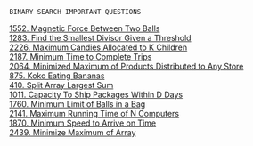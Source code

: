 ``BINARY SEARCH IMPORTANT QUESTIONS``

[1552. Magnetic Force Between Two Balls](https://leetcode.com/problems/magnetic-force-between-two-balls/)</br>
[1283. Find the Smallest Divisor Given a Threshold](https://leetcode.com/problems/find-the-smallest-divisor-given-a-threshold/)</br>
[2226. Maximum Candies Allocated to K Children](https://leetcode.com/problems/maximum-candies-allocated-to-k-children/)</br>
[2187. Minimum Time to Complete Trips](https://leetcode.com/problems/minimum-time-to-complete-trips/)</br>
[2064. Minimized Maximum of Products Distributed to Any Store](https://leetcode.com/problems/minimized-maximum-of-products-distributed-to-any-store/)</br>
[875. Koko Eating Bananas](https://leetcode.com/problems/koko-eating-bananas/)</br>
[410. Split Array Largest Sum](https://leetcode.com/problems/split-array-largest-sum/)</br>
[1011. Capacity To Ship Packages Within D Days](https://leetcode.com/problems/capacity-to-ship-packages-within-d-days/)</br>
[1760. Minimum Limit of Balls in a Bag](https://leetcode.com/problems/minimum-limit-of-balls-in-a-bag/)</br>
[2141. Maximum Running Time of N Computers](https://leetcode.com/problems/maximum-running-time-of-n-computers/)</br>
[1870. Minimum Speed to Arrive on Time](https://leetcode.com/problems/minimum-speed-to-arrive-on-time/)</br>
[2439. Minimize Maximum of Array](https://leetcode.com/problems/minimize-maximum-of-array/)</br>
